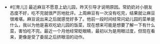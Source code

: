 - #[[育儿]] 最近麻豆不愿意上幼儿园，昨天引导才说明原因。常奶奶对小朋友态度不好，吃不完就很严厉地批评。上周麻豆有一次没有吃完，结果就让麻豆很难堪。麻豆说出来之后就感觉好多了。他前一段时间经常问幼儿园的菜单是什么，我以为他是喜欢吃幼儿园的饭菜，现在想来可能是想要了解一下有什么菜，害怕吃不完。最近一个月他经常眨眼睛，最初以为是用眼过度，但现在看来，更像是受了委屈之后挤眼泪的动作。

